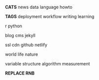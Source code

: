 **CATS**
news
data
language
howto

**TAGS**
deployment
workflow
writing
learning

r
python

blog
cms
jekyll

ssl
cdn
github
netlify

world
life
nature

variable
structure
algorithm
measurement



**REPLACE RNB**
<div class="sourceCode"><pre class="sourceCode r"><code class="sourceCode r">
<div class="highlight"><pre class="sourceCode r"><code class="sourceCode r language-r">

